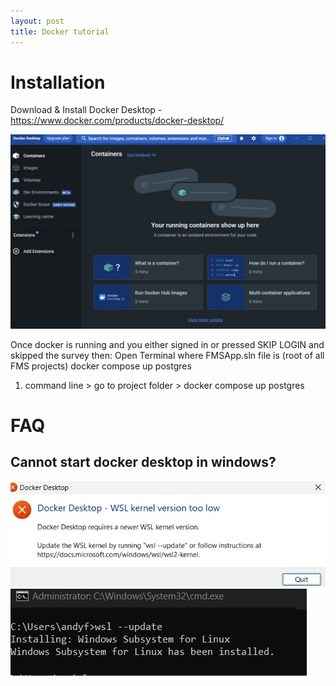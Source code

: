 ```yaml
---
layout: post
title: Docker tutorial
---
```


# Installation

Download & Install Docker Desktop - https://www.docker.com/products/docker-desktop/

![](/images/posts/20230906-docker-3.jpg)

Once docker is running and you either signed in or pressed SKIP LOGIN and skipped the survey then:
	Open Terminal where FMSApp.sln file is (root of all FMS projects)
	docker compose up postgres

1. command line > go to project folder > docker compose up postgres

# FAQ
## Cannot start docker desktop in windows?
![](/images/posts/20230906-docker-1.jpg)
![](/images/posts/20230906-docker-2.jpg)